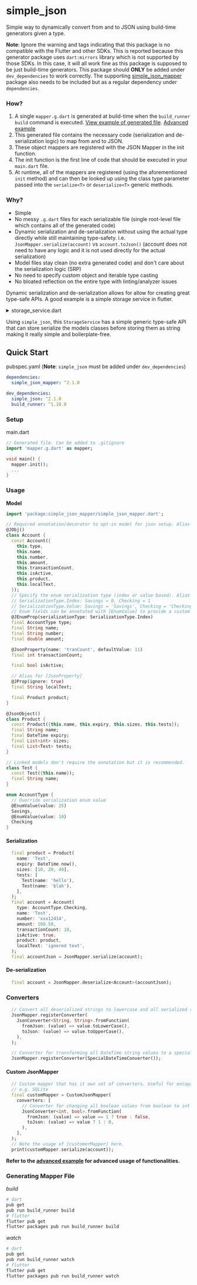 # simple_json
Simple way to dynamically convert from and to JSON using build-time generators given a type.

**Note**: Ignore the warning and tags indicating that this package is no compatible with the Flutter and other SDKs. This is reported because this generator package uses `dart:mirrors` library which is not supported by those SDKs. In this case, it will all work fine as this package is supposed to be just build-time generators. This package should **ONLY** be added under `dev_dependencies` to work correctly. The supporting [simple_json_mapper](https://pub.dev/packages/simple_json_mapper) package also needs to be included but as a regular dependency under `dependencies`. 

### How?
1. A single `mapper.g.dart` is generated at build-time when the `build_runner build` command is executed. [View example of generated file](example/lib/mapper.g.dart). [Advanced example](../example/lib/mapper.g.dart)
2. This generated file contains the necessary code (serialization and de-serialization logic) to map from and to JSON. 
3. These object mappers are registered with the JSON Mapper in the init function.
4. The init function is the first line of code that should be executed in your `main.dart` file.
5. At runtime, all of the mappers are registered (using the aforementioned `init` method) and can then be looked up using the class type parameter passed into the `serialize<T>` or `deserialize<T>` generic methods.

### Why?
- Simple
- No messy `.g.dart` files for each serializable file (single root-level file which contains all of the generated code)
- Dynamic serialization and de-serialization without using the actual type directly while still maintaining type-safety. i.e. `JsonMapper.serialize(account)` vs `account.toJson()` (account does not need to have any logic and it is not used directly for the actual serialization)
- Model files stay clean (no extra generated code) and don't care about the serialization logic (SRP)
- No need to specify custom object and iterable type casting
- No bloated reflection on the entire type with linting/analyzer issues

Dynamic serialization and de-serialization allows for allow for creating great type-safe APIs. A good example is a simple storage service in flutter.

<details>
  <summary>storage_service.dart</summary>

```dart
class StorageService implements IStorageService {
  const StorageService(this.preferences);
  final SharedPreferences preferences;

  @override
  Future<T> get<T>({T Function() defaultFn, bool private = false}) async {
    return getWithKey(T.toString(), defaultFn: defaultFn, private: private);
  }

  @override
  Future<T> getWithKey<T>(String key,
      {T Function() defaultFn, bool private = false}) async {
    return JsonMapper.deserialize<T>(
            await getProvider(private).getString(key)) ??
        defaultFn();
  }

  @override
  Future<bool> set<T>(T value, [bool private = false]) {
    return setWithKey(T.toString(), value, private);
  }

  @override
  Future<bool> setWithKey<T>(String key, T value, [bool private = false]) {
    return getProvider(private).setString(key, JsonMapper.serialize(value));
  }

  IStorageProvider getProvider(bool private) {
    return private && !AppUtils.isWeb
        ? SecureStorage()
        : SharedPreferencesStorage(preferences);
  }
}

```
</details>

Using `simple_json`, this `StorageService` has a simple generic type-safe API that can store serialize the models classes before storing them as string making it really simple and boilerplate-free.

## Quick Start

pubspec.yaml (**Note**: `simple_json` must be added under `dev_dependencies`)
```yaml
dependencies:
  simple_json_mapper: ^2.1.0

dev_dependencies:
  simple_json: ^2.1.0
  build_runner: ^1.10.0
```

### Setup
main.dart
```dart
// Generated file. Can be added to .gitignore
import 'mapper.g.dart' as mapper;

void main() {
  mapper.init();
  ...
}
```

### Usage
**Model**
```dart
import 'package:simple_json_mapper/simple_json_mapper.dart';

// Required annotation/decorator to opt-in model for json setup. Alias for [JsonObject]
@JObj()
class Account {
  const Account({
    this.type,
    this.name,
    this.number,
    this.amount,
    this.transactionCount,
    this.isActive,
    this.product,
    this.localText,
  });
  // Specify the enum serialization type (index or value based). Alias for [JsonEnumProperty]
  // SerializationType.Index: Savings = 0, Checking = 1
  // SerializationType.Value: Savings = 'Savings', Checking = 'Checking'
  // Enum fields can be annotated with [EnumValue] to provide a custom value.
  @JEnumProp(serializationType: SerializationType.Index)
  final AccountType type;
  final String name;
  final String number;
  final double amount;

  @JsonProperty(name: 'tranCount', defaultValue: 11)
  final int transactionCount;

  final bool isActive;

  // Alias for [JsonProperty]
  @JProp(ignore: true)
  final String localText;

  final Product product;
}

@JsonObject()
class Product {
  const Product({this.name, this.expiry, this.sizes, this.tests});
  final String name;
  final DateTime expiry;
  final List<int> sizes;
  final List<Test> tests;
}

// Linked models don't require the annotation but it is recommended.
class Test {
  const Test({this.name});
  final String name;
}

enum AccountType {
  // Override serialization enum value
  @EnumValue(value: 25)
  Savings,
  @EnumValue(value: 10)
  Checking
}

```

#### Serialization
```dart
  final product = Product(
    name: 'Test',
    expiry: DateTime.now(),
    sizes: [10, 20, 40],
    tests: [
      Test(name: 'hello'),
      Test(name: 'blah'),
    ],
  );
  final account = Account(
    type: AccountType.Checking,
    name: 'Test',
    number: 'xxx12414',
    amount: 100.50,
    transactionCount: 10,
    isActive: true,
    product: product,
    localText: 'ignored text',
  );
  final accountJson = JsonMapper.serialize(account);
```

#### De-serialization

```dart
  final account = JsonMapper.deserialize<Account>(accountJson);
```

### Converters

```dart
  // Convert all deserialized strings to lowercase and all serialized strings to uppercase.
  JsonMapper.registerConverter(
    JsonConverter<String, String>.fromFunction(
      fromJson: (value) => value.toLowerCase(),
      toJson: (value) => value.toUpperCase(),
    ),
  );

  // Converter for transforming all DateTime string values to a special format defined by the given class.
  JsonMapper.registerConverter(SpecialDateTimeConverter());
```

#### Custom JsonMapper

```dart
  // Custom mapper that has it own set of converters. Useful for encapsulating for special, adhoc serializations
  // e.g. SQLite
  final customMapper = CustomJsonMapper(
    converters: [
      // Converter for changing all boolean values from boolean to int and vice versa on serialization.
      JsonConverter<int, bool>.fromFunction(
        fromJson: (value) => value == 1 ? true : false,
        toJson: (value) => value ? 1 : 0,
      ),
    ],
  );
  // Note the usage of [customerMapper] here.
  print(customMapper.serialize(account));
```

**Refer to the [advanced example](../example/lib/main.dart) for advanced usage of functionalities.**

### Generating Mapper File

*build*
```bash
# dart
pub get
pub run build_runner build
# flutter
flutter pub get
flutter packages pub run build_runner build
```

*watch*
```bash
# dart
pub get
pub run build_runner watch
# flutter
flutter pub get
flutter packages pub run build_runner watch
```
